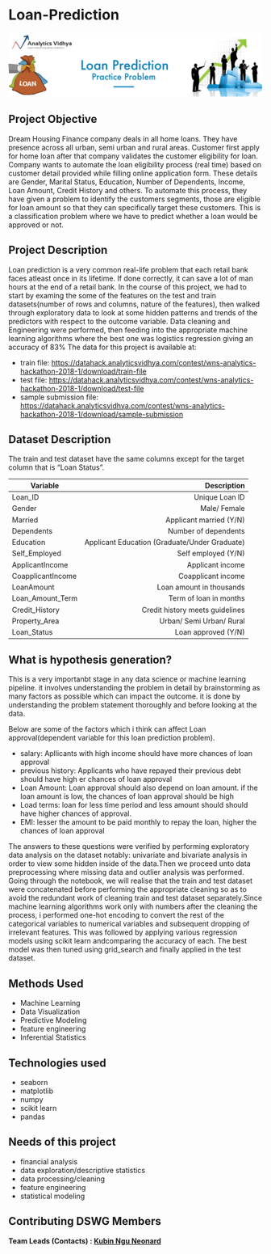 # Loan-Prediction
<p align="center">
  <img src="https://github.com/nguneonard/Loan-Prediction/blob/main/loan.png"  title="hover text">
</p>



## Project Objective
Dream Housing Finance company deals in all home loans. They have presence across all urban, semi urban and rural areas. Customer first apply for home loan after that company validates the customer eligibility for loan. Company wants to automate the loan eligibility process (real time) based on customer detail provided while filling online application form. These details are Gender, Marital Status, Education, Number of Dependents, Income, Loan Amount, Credit History and others. To automate this process, they have given a problem to identify the customers segments, those are eligible for loan amount so that they can specifically target these customers.
This is a classification problem where we have to predict whether a loan would be approved or not.

## Project Description
Loan prediction is a very common real-life problem that each retail bank faces atleast once in its lifetime. If done correctly, it can save a lot of man hours at the end of a retail bank.
In the course of this project, we had to start by examing the some of the features on the test and train datasets(number of rows and columns, nature of the features), then walked through exploratory data to look at some hidden patterns and trends of the predictors with respect to the outcome variable. Data cleaning and Engineering were performed, then feeding into the appropriate machine learning algorithms where the best one was logistics regression giving an accuracy of 83%
The data for this project is available at:
- train file: https://datahack.analyticsvidhya.com/contest/wns-analytics-hackathon-2018-1/download/train-file
- test file: https://datahack.analyticsvidhya.com/contest/wns-analytics-hackathon-2018-1/download/test-file
- sample submission file:  https://datahack.analyticsvidhya.com/contest/wns-analytics-hackathon-2018-1/download/sample-submission

## Dataset Description
The train and test dataset  have the same columns except for the target column that is “Loan Status”.

| Variable     | Description |
| -----------  | ---: |
|Loan_ID|	Unique Loan ID|
|Gender|	Male/ Female|
|Married|	Applicant married (Y/N)|
|Dependents|	Number of dependents|
|Education|	Applicant Education (Graduate/Under Graduate)|
|Self_Employed|	Self employed (Y/N)|
|ApplicantIncome|	Applicant income|
|CoapplicantIncome|	Coapplicant income|
|LoanAmount|	Loan amount in thousands|
|Loan_Amount_Term|	Term of loan in months|
|Credit_History|	Credit history meets guidelines|
|Property_Area|	Urban/ Semi Urban/ Rural|
|Loan_Status|	Loan approved (Y/N)|

## What is hypothesis generation?

This is a very importanbt stage in any data science or machine learning pipeline. it involves understanding the problem in detail by brainstorming as many factors as possible which can impact the outcome. it is done by understanding the problem statement thoroughly and before looking at the data.
 
Below are some of the factors which i think can affect Loan approval(dependent variable for this loan prediction problem).
- salary: Apllicants with high income should have more chances of loan approval
- previous history: Applicants who have repayed their previous debt should have high er chances of loan approval
- Loan Amount: Loan approval should also depend on loan amount. if the loan amount is low, the chances of loan approval should be high
- Load terms: loan for less time period and less amount should should have higher chances of approval.
- EMI: lesser the amount to be paid monthly to repay the loan, higher the chances of loan approval

The answers to these questions were verified by performing exploratory data analysis on the dataset notably: univariate and bivariate analysis in order
to view some hidden inside of the data.Then we proceed unto data preprocessing where missing data and outlier analysis was performed. Going through the notebook, we will realise that the train and test dataset were concatenated before performing the appropriate cleaning so as to avoid the redundant work of cleaning train and test dataset separately.Since machine learning algorithms work only with numbers after the cleaning the process, i performed one-hot encoding to convert the rest of the categorical variables to numerical variables and subsequent dropping of irrelevant features. This was followed by applying various regression models using scikit learn andcomparing the accuracy of each. The best model was then tuned using grid_search and finally applied in the test dataset.

## Methods Used
- Machine Learning
- Data Visualization
- Predictive Modeling
- feature engineering
- Inferential Statistics

## Technologies used
- seaborn
- matplotlib
- numpy
- scikit learn
- pandas

## Needs of this project
- financial analysis
- data exploration/descriptive statistics
- data processing/cleaning
- feature engineering
- statistical modeling

## Contributing DSWG Members

**Team Leads (Contacts) : [Kubin Ngu Neonard](https://github.com/nguneonard)**

